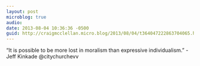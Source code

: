 ```yaml
---
layout: post
microblog: true
audio: 
date: 2013-08-04 10:36:36 -0500
guid: http://craigmcclellan.micro.blog/2013/08/04/t364047222863704065.html
---
```

“It is possible to be more lost in moralism than expressive individualism.” - Jeff Kinkade @citychurchevv
